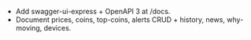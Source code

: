 - Add swagger-ui-express + OpenAPI 3 at /docs.
- Document prices, coins, top-coins, alerts CRUD + history, news, why-moving, devices.
